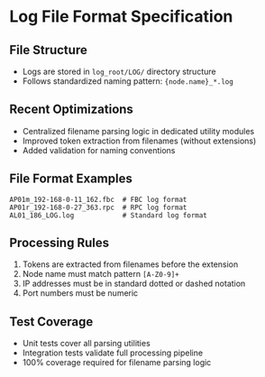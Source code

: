 # Log File Format Specification

## File Structure
- Logs are stored in `log_root/LOG/` directory structure
- Follows standardized naming pattern: `{node.name}_*.log`

## Recent Optimizations
- Centralized filename parsing logic in dedicated utility modules
- Improved token extraction from filenames (without extensions)
- Added validation for naming conventions

## File Format Examples
```
AP01m_192-168-0-11_162.fbc  # FBC log format
AP01r_192-168-0-27_363.rpc  # RPC log format
AL01_186_LOG.log            # Standard log format
```

## Processing Rules
1. Tokens are extracted from filenames before the extension
2. Node name must match pattern `[A-Z0-9]+`
3. IP addresses must be in standard dotted or dashed notation
4. Port numbers must be numeric

## Test Coverage
- Unit tests cover all parsing utilities
- Integration tests validate full processing pipeline
- 100% coverage required for filename parsing logic